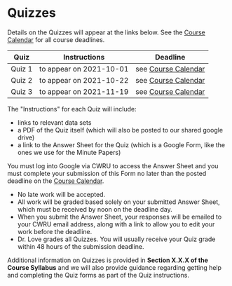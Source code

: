 # Quizzes

Details on the Quizzes will appear at the links below. See the [Course Calendar](https://thomaselove.github.io/431/calendar.html) for all course deadlines.

Quiz | Instructions | Deadline
:---: | :---: | :---:
Quiz 1 | to appear on 2021-10-01 | see [Course Calendar](https://thomaselove.github.io/431/calendar.html)
Quiz 2 | to appear on 2021-10-22 | see [Course Calendar](https://thomaselove.github.io/431/calendar.html)
Quiz 3 | to appear on 2021-11-19 | see [Course Calendar](https://thomaselove.github.io/431/calendar.html)

The "Instructions" for each Quiz will include:

- links to relevant data sets
- a PDF of the Quiz itself (which will also be posted to our shared google drive)
- a link to the Answer Sheet for the Quiz (which is a Google Form, like the ones we use for the Minute Papers)

You must log into Google via CWRU to access the Answer Sheet and you must complete your submission of this Form no later than the posted deadline on the [Course Calendar](https://thomaselove.github.io/431/calendar.html). 

- No late work will be accepted. 
- All work will be graded based solely on your submitted Answer Sheet, which must be received by noon on the deadline day.
- When you submit the Answer Sheet, your responses will be emailed to your CWRU email address, along with a link to allow you to edit your work before the deadline.
- Dr. Love grades all Quizzes. You will usually receive your Quiz grade within 48 hours of the submission deadline.

Additional information on Quizzes is provided in **Section X.X.X of the Course Syllabus** and we will also provide guidance regarding getting help and completing the Quiz forms as part of the Quiz instructions.

